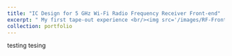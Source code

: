 ```yaml
---
title: "IC Design for 5 GHz Wi-Fi Radio Frequency Receiver Front-end"
excerpt: " My first tape-out experience <br/><img src='/images/RF-Front-End-Final-Poster.png'>"
collection: portfolio
---
```


testing tesing 
